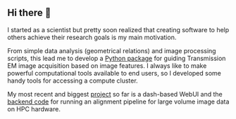 ## Hi there 👋

<!--
**martinschorb/martinschorb** is a ✨ _special_ ✨ repository because its `README.md` (this file) appears on your GitHub profile.

Here are some ideas to get you started:

- 🔭 I’m currently working on ...
- 🌱 I’m currently learning ...
- 👯 I’m looking to collaborate on ...
- 🤔 I’m looking for help with ...
- 💬 Ask me about ...
- 📫 How to reach me: ...
- 😄 Pronouns: ...
- ⚡ Fun fact: ...
-->

I started as a scientist but pretty soon realized that creating software to help others achieve their research goals is my main motivation.

From simple data analysis (geometrical relations) and image processing scripts, this lead me to develop a [Python package](https://github.com/martinschorb/pyem) for guiding Transmission EM image acquisition based on image features.
I always like to make powerful computational tools available to end users, so I developed some handy tools for accessing a compute cluster.

My most recent and biggest [project](https://github.com/martinschorb/volumealign) so far is a dash-based WebUI and the [backend code](https://github.com/martinschorb/rendermodules-addons) for running an alignment pipeline for large volume image data on HPC hardware.
